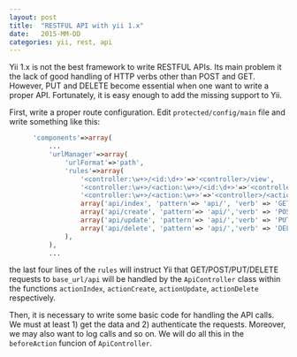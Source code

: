 ```yaml
---
layout: post
title:  "RESTFUL API with yii 1.x"
date:   2015-MM-DD
categories: yii, rest, api
---
```


Yii 1.x is not the best framework to write RESTFUL APIs. Its main problem it
the lack of good handling of HTTP verbs other than POST and GET. However, PUT
and DELETE become essential when one want to write a proper API. Fortunately,
it is easy enough to add the missing support to Yii.

First, write a proper route configuration. Edit `protected/config/main` file
and write something like this:

```php
      'components'=>array(
          ...
          'urlManager'=>array(
              'urlFormat'=>'path',
              'rules'=>array(
                  '<controller:\w+>/<id:\d+>'=>'<controller>/view',
                  '<controller:\w+>/<action:\w+>/<id:\d+>'=>'<controller>/<action>',
                  '<controller:\w+>/<action:\w+>'=>'<controller>/<action>',
                  array('api/index', 'pattern'=> 'api/', 'verb' => 'GET'),
                  array('api/create', 'pattern'=> 'api/','verb' => 'POST'),
                  array('api/update', 'pattern'=> 'api/','verb' => 'PUT'),
                  array('api/delete', 'pattern'=> 'api/','verb' => 'DELETE'),
              ),  
          ),  
          ...
```

the last four lines of the `rules` will instruct Yii that GET/POST/PUT/DELETE
requests to `base_url/api` will be handled by the `ApiController` class within
the functions `actionIndex`, `actionCreate`, `actionUpdate`, `actionDelete`
respectively.

Then, it is necessary to write some basic code for handling the API calls. We
must at least 1) get the data and 2) authenticate the requests. Moreover, we
may also want to log calls and so on. We will do all this in the `beforeAction`
funcion of `ApiController`.
